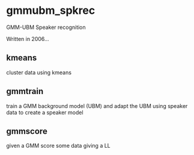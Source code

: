 # gmmubm_spkrec

GMM-UBM Speaker recognition

Written in 2006...

kmeans
------
cluster data using kmeans

gmmtrain
--------
train a GMM background model (UBM) and adapt the UBM using speaker data to create a speaker model

gmmscore
--------
given a GMM score some data giving a LL

